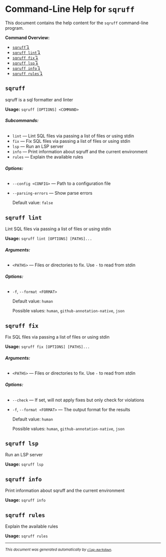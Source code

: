 # Command-Line Help for `sqruff`

This document contains the help content for the `sqruff` command-line program.

**Command Overview:**

* [`sqruff`↴](#sqruff)
* [`sqruff lint`↴](#sqruff-lint)
* [`sqruff fix`↴](#sqruff-fix)
* [`sqruff lsp`↴](#sqruff-lsp)
* [`sqruff info`↴](#sqruff-info)
* [`sqruff rules`↴](#sqruff-rules)

## `sqruff`

sqruff is a sql formatter and linter

**Usage:** `sqruff [OPTIONS] <COMMAND>`

###### **Subcommands:**

* `lint` — Lint SQL files via passing a list of files or using stdin
* `fix` — Fix SQL files via passing a list of files or using stdin
* `lsp` — Run an LSP server
* `info` — Print information about sqruff and the current environment
* `rules` — Explain the available rules

###### **Options:**

* `--config <CONFIG>` — Path to a configuration file
* `--parsing-errors` — Show parse errors

  Default value: `false`



## `sqruff lint`

Lint SQL files via passing a list of files or using stdin

**Usage:** `sqruff lint [OPTIONS] [PATHS]...`

###### **Arguments:**

* `<PATHS>` — Files or directories to fix. Use `-` to read from stdin

###### **Options:**

* `-f`, `--format <FORMAT>`

  Default value: `human`

  Possible values: `human`, `github-annotation-native`, `json`




## `sqruff fix`

Fix SQL files via passing a list of files or using stdin

**Usage:** `sqruff fix [OPTIONS] [PATHS]...`

###### **Arguments:**

* `<PATHS>` — Files or directories to fix. Use `-` to read from stdin

###### **Options:**

* `--check` — If set, will not apply fixes but only check for violations
* `-f`, `--format <FORMAT>` — The output format for the results

  Default value: `human`

  Possible values: `human`, `github-annotation-native`, `json`




## `sqruff lsp`

Run an LSP server

**Usage:** `sqruff lsp`



## `sqruff info`

Print information about sqruff and the current environment

**Usage:** `sqruff info`



## `sqruff rules`

Explain the available rules

**Usage:** `sqruff rules`



<hr/>

<small><i>
    This document was generated automatically by
    <a href="https://crates.io/crates/clap-markdown"><code>clap-markdown</code></a>.
</i></small>
